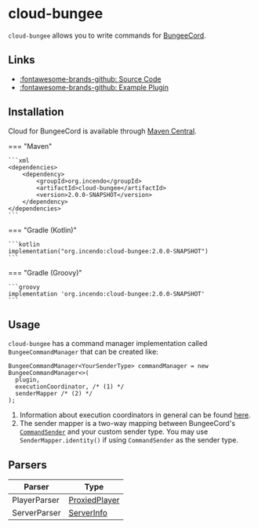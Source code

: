 # cloud-bungee

`cloud-bungee` allows you to write commands for [BungeeCord](https://github.com/SpigotMC/BungeeCord).

## Links

<div class="grid cards" markdown>

- [:fontawesome-brands-github: Source Code](https://github.com/Incendo/cloud-minecraft/tree/master/cloud-bungee)
- [:fontawesome-brands-github: Example Plugin](https://github.com/Incendo/cloud-minecraft/tree/master/examples/example-bungee)

</div>

## Installation

Cloud for BungeeCord is available through [Maven Central](https://central.sonatype.com/artifact/org.incendo/cloud-bungee).

<!-- prettier-ignore -->
=== "Maven"

    ```xml
    <dependencies>
        <dependency>
            <groupId>org.incendo</groupId>
            <artifactId>cloud-bungee</artifactId>
            <version>2.0.0-SNAPSHOT</version>
        </dependency>
    </dependencies>
    ```

=== "Gradle (Kotlin)"

    ```kotlin
    implementation("org.incendo:cloud-bungee:2.0.0-SNAPSHOT")
    ```

=== "Gradle (Groovy)"

    ```groovy
    implementation 'org.incendo:cloud-bungee:2.0.0-SNAPSHOT'
    ```

## Usage

`cloud-bungee` has a command manager implementation called `BungeeCommandManager` that can be created like:

```{ .java .annotate }
BungeeCommandManager<YourSenderType> commandManager = new BungeeCommandManager<>(
  plugin,
  executionCoordinator, /* (1) */
  senderMapper /* (2) */
);
```

1. Information about execution coordinators in general can be found
   [here](../core/index.md#execution-coordinators).
2. The sender mapper is a two-way mapping between BungeeCord's
   [`CommandSender`](https://ci.md-5.net/job/BungeeCord/ws/api/target/apidocs/net/md_5/bungee/api/CommandSender.html) and your custom sender type.
   You may use `SenderMapper.identity()` if using `CommandSender` as the sender type.

## Parsers

| Parser       | Type                                                                                                                        |
| ------------ | --------------------------------------------------------------------------------------------------------------------------- |
| PlayerParser | [ProxiedPlayer](https://ci.md-5.net/job/BungeeCord/ws/api/target/apidocs/net/md_5/bungee/api/connection/ProxiedPlayer.html) |
| ServerParser | [ServerInfo](https://ci.md-5.net/job/BungeeCord/ws/api/target/apidocs/net/md_5/bungee/api/config/ServerInfo.html)           |
